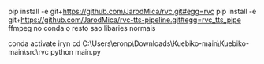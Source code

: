 pip install -e git+https://github.com/JarodMica/rvc.git#egg=rvc
pip install -e git+https://github.com/JarodMica/rvc-tts-pipeline.git#egg=rvc_tts_pipe
ffmpeg no conda
o resto sao libaries normais



conda activate iryn
cd C:\Users\eronp\Downloads\Kuebiko-main\Kuebiko-main\src\rvc
python main.py